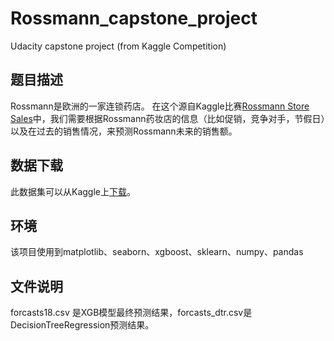 # Rossmann_capstone_project
Udacity capstone project
(from Kaggle Competition)

## **题目描述**


Rossmann是欧洲的一家连锁药店。 在这个源自Kaggle比赛[Rossmann Store Sales](https://www.kaggle.com/c/rossmann-store-sales/data)中，我们需要根据Rossmann药妆店的信息（比如促销，竞争对手，节假日）以及在过去的销售情况，来预测Rossmann未来的销售额。

## 数据下载
此数据集可以从Kaggle上[下载](https://www.kaggle.com/c/4594/download-all)。

## 环境
该项目使用到matplotlib、seaborn、xgboost、sklearn、numpy、pandas

## 文件说明
forcasts18.csv 是XGB模型最终预测结果，forcasts_dtr.csv是DecisionTreeRegression预测结果。
